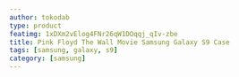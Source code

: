 ```yaml
---
author: tokodab
type: product
featimg: 1xDXm2vElog4FNr26qW1DOqqj_qIv-zbe
title: Pink Floyd The Wall Movie Samsung Galaxy S9 Case
tags: [samsung, galaxy, s9]
category: [samsung]
---
```

